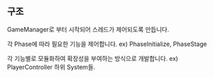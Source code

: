 ## 구조
GameManager로 부터 시작되어 스레드가 제어되도록 만듭니다.

각 Phase에 따라 필요한 기능을 제어합니다.
ex) PhaseInitialize, PhaseStage

각 기능별로 모듈화하여 확장성을 부여하는 방식으로 개발합니다.
ex) PlayerController 하위 System들.

